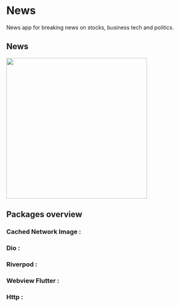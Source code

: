 # News

News app for breaking news on stocks, business tech and politics.

<tr>  
   <th>   <h2>News</h2> </th>
  <tr/>
  <tr>
   <th><img src="screenshots/newsApp.gif"  width="370"></th>
  </tr>

## Packages overview

### Cached Network Image :

### Dio :

### Riverpod :

### Webview Flutter :

### Http :
